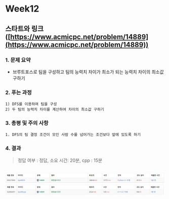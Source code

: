 # Week12

## 스타트와 링크([https://www.acmicpc.net/problem/14889](https://www.acmicpc.net/problem/14889))

### 1. 문제 요약

- 브루트포스로 팀을 구성하고 팀의 능력치 차이가 최소가 되는 능력치 차이의 최소값 구하기

### 2. 푸는 과정

```
1) DFS를 이용하여 팀을 구성
2) 두 팀의 능력치 차이를 계산하여 차이의 최소값 구하기
```

### 3. 총평 및 주의 사항

```
1. DFS의 팀 결정 조건이 모인 사람 수를 넘어가는 조건보다 앞에 있도록 하기
```

### 4. 결과

> 정답 여부 : 정답,    소요 시간: 20분, cpp : 15분
> 

![Week12.PNG](../img/python/Week12.PNG)
![Week12.PNG](../img/cpp/Week12.PNG)
---
